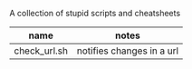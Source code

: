 A collection of stupid scripts and cheatsheets

name | notes
---|---
check_url.sh | notifies changes in a url

